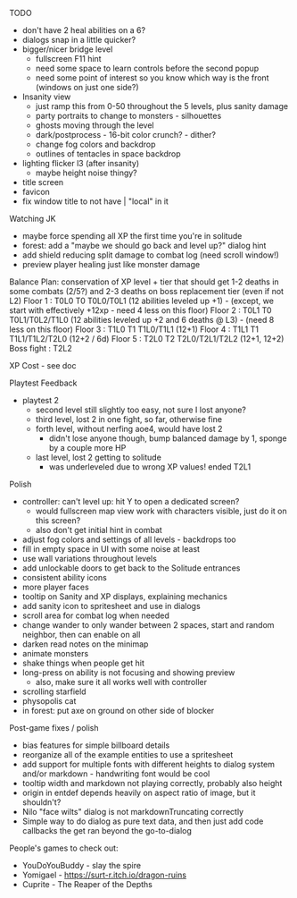TODO
* don't have 2 heal abilities on a 6?
* dialogs snap in a little quicker?
* bigger/nicer bridge level
  * fullscreen F11 hint
  * need some space to learn controls before the second popup
  * need some point of interest so you know which way is the front (windows on just one side?)
* Insanity view
  * just ramp this from 0-50 throughout the 5 levels, plus sanity damage
  * party portraits to change to monsters - silhouettes
  * ghosts moving through the level
  * dark/postprocess - 16-bit color crunch? - dither?
  * change fog colors and backdrop
  * outlines of tentacles in space backdrop
* lighting flicker l3 (after insanity)
  * maybe height noise thingy?
* title screen
* favicon
* fix window title to not have | "local" in it


Watching JK
* maybe force spending all XP the first time you're in solitude
* forest: add a "maybe we should go back and level up?" dialog hint
* add shield reducing split damage to combat log (need scroll window!)
* preview player healing just like monster damage

Balance Plan: conservation of XP
          level + tier that should get 1-2 deaths in some combats (2/5?) and 2-3 deaths on boss
                replacement tier (even if not L2)
Floor 1 : T0L0  T0
  T0L0/T0L1 (12 abilities leveled up +1) - (except, we start with effectively +12xp - need 4 less on this floor)
Floor 2 : T0L1  T0
  T0L1/T0L2/T1L0 (12 abilities leveled up +2 and 6 deaths @ L3) - (need 8 less on this floor)
Floor 3 : T1L0  T1
  T1L0/T1L1 (12+1)
Floor 4 : T1L1  T1
  T1L1/T1L2/T2L0 (12+2 / 6d)
Floor 5 : T2L0  T2
  T2L0/T2L1/T2L2 (12+1, 12+2)
Boss fight : T2L2

XP Cost - see doc

Playtest Feedback
* playtest 2
  * second level still slightly too easy, not sure I lost anyone?
  * third level, lost 2 in one fight, so far, otherwise fine
  * forth level, without nerfing aoe4, would have lost 2
    * didn't lose anyone though, bump balanced damage by 1, sponge by a couple more HP
  * last level, lost 2 getting to solitude
    * was underleveled due to wrong XP values!  ended T2L1

Polish
* controller: can't level up: hit Y to open a dedicated screen?
  * would fullscreen map view work with characters visible, just do it on this screen?
  * also don't get initial hint in combat
* adjust fog colors and settings of all levels - backdrops too
* fill in empty space in UI with some noise at least
* use wall variations throughout levels
* add unlockable doors to get back to the Solitude entrances
* consistent ability icons
* more player faces
* tooltip on Sanity and XP displays, explaining mechanics
* add sanity icon to spritesheet and use in dialogs
* scroll area for combat log when needed
* change wander to only wander between 2 spaces, start and random neighbor, then can enable on all
* darken read notes on the minimap
* animate monsters
* shake things when people get hit
* long-press on ability is not focusing and showing preview
  * also, make sure it all works well with controller
* scrolling starfield
* physopolis cat
* in forest: put axe on ground on other side of blocker

Post-game fixes / polish
* bias features for simple billboard details
* reorganize all of the example entities to use a spritesheet
* add support for multiple fonts with different heights to dialog system and/or markdown - handwriting font would be cool
* tooltip width and markdown not playing correctly, probably also height
* origin in entdef depends heavily on aspect ratio of image, but it shouldn't?
* Nilo "face wilts" dialog is not markdownTruncating correctly
* Simple way to do dialog as pure text data, and then just add code callbacks the get ran beyond the go-to-dialog

People's games to check out:
* YouDoYouBuddy - slay the spire
* Yomigael - https://surt-r.itch.io/dragon-ruins
* Cuprite - The Reaper of the Depths
